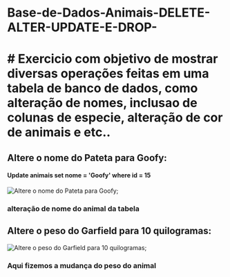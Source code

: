 # Base-de-Dados-Animais-DELETE-ALTER-UPDATE-E-DROP-
# # Exercicio com objetivo de mostrar diversas operações feitas em uma tabela de banco de dados, como alteração de nomes, inclusao de colunas de especie, alteração de cor de animais e etc..

## Altere o nome do Pateta para Goofy:
#### Update animais set nome = 'Goofy' where id = 15
![Altere o nome do Pateta para Goofy;](https://github.com/GabrielChagasAlves/Base-de-Dados-Animais-DELETE-ALTER-UPDATE-E-DROP-/assets/125607847/10458ebd-1a31-40c2-b479-29f8d7bf4ecc)
### alteração de nome do animal da tabela

## Altere o peso do Garfield para 10 quilogramas:
![Altere o peso do Garfield para 10 quilogramas;](https://github.com/GabrielChagasAlves/Base-de-Dados-Animais-DELETE-ALTER-UPDATE-E-DROP-/assets/125607847/4fc08f4f-d839-433a-b119-125ea14bd748)
### Aqui fizemos a mudança do peso do animal

